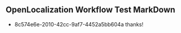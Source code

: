 ## OpenLocalization Workflow Test MarkDown
* 8c574e6e-2010-42cc-9af7-4452a5bb604a 
thanks!<!--HONumber=Mar16_HO2-->
